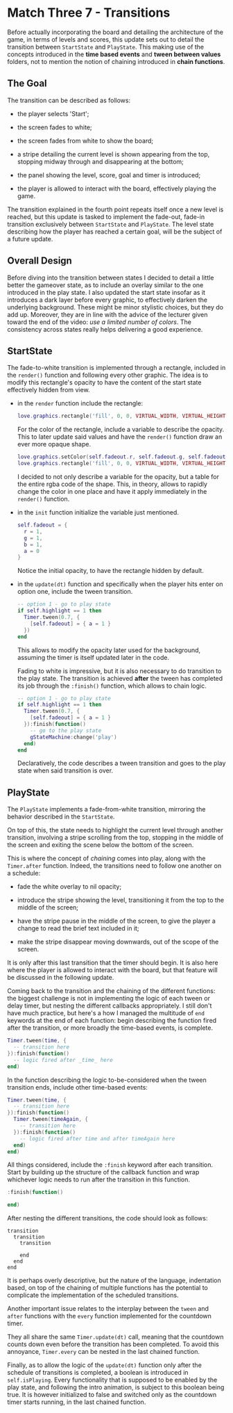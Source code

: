 # Match Three 7 - Transitions

Before actually incorporating the board and detailing the architecture of the game, in terms of levels and scores, this update sets out to detail the transition between `StartState` and `PlayState`. This making use of the concepts introduced in the **time based events** and **tween between values** folders, not to mention the notion of chaining introduced in **chain functions**.

## The Goal

The transition can be described as follows:

- the player selects 'Start';

- the screen fades to white;

- the screen fades from white to show the board;

- a stripe detailing the current level is shown appearing from the top, stopping midway through and disappearing at the bottom;

- the panel showing the level, score, goal and timer is introduced;

- the player is allowed to interact with the board, effectively playing the game.

The transition explained in the fourth point repeats itself once a new level is reached, but this update is tasked to implement the fade-out, fade-in transition exclusively between `StartState` and `PlayState`. The level state describing how the player has reached a certain goal, will be the subject of a future update.

## Overall Design

Before diving into the transition between states I decided to detail a little better the gameover state, as to include an overlay similar to the one introduced in the play state. I also updated the start state insofar as it introduces a dark layer before every graphic, to effectively darken the underlying background. These might be minor stylistic choices, but they do add up. Moreover, they are in line with the advice of the lecturer given toward the end of the video: _use a limited number of colors_. The consistency across states really helps delivering a good experience.

## StartState

The fade-to-white transition is implemented through a rectangle, included in the `render()` function and following every other graphic. The idea is to modify this rectangle's opacity to have the content of the start state effectively hidden from view.

- in the `render` function include the rectangle:

  ```lua
  love.graphics.rectangle('fill', 0, 0, VIRTUAL_WIDTH, VIRTUAL_HEIGHT)
  ```

  For the color of the rectangle, include a variable to describe the opacity. This to later update said values and have the `render()` function draw an ever more opaque shape.

  ```lua
  love.graphics.setColor(self.fadeout.r, self.fadeout.g, self.fadeout.b, self.fadeout.a)
  love.graphics.rectangle('fill', 0, 0, VIRTUAL_WIDTH, VIRTUAL_HEIGHT)
  ```

  I decided to not only describe a variable for the opacity, but a table for the entire rgba code of the shape. This, in theory, allows to rapidly change the color in one place and have it apply immediately in the `render()` function.

- in the `init` function initialize the variable just mentioned.

  ```lua
  self.fadeout = {
    r = 1,
    g = 1,
    b = 1,
    a = 0
  }
  ```

  Notice the initial opacity, to have the rectangle hidden by default.

- in the `update(dt)` function and specifically when the player hits enter on option one, include the tween transition.

  ```lua
  -- option 1 - go to play state
  if self.highlight == 1 then
    Timer.tween(0.7, {
      [self.fadeout] = { a = 1 }
    })
  end
  ```

  This allows to modify the opacity later used for the background, assuming the timer is itself updated later in the code.

  Fading to white is impressive, but it is also necessary to do transition to the play state. The transition is achieved **after** the tween has completed its job through the `:finish()` function, which allows to chain logic.

  ```lua
  -- option 1 - go to play state
  if self.highlight == 1 then
    Timer.tween(0.7, {
      [self.fadeout] = { a = 1 }
    }):finish(function()
      -- go to the play state
      gStateMachine:change('play')
    end)
  end
  ```

  Declaratively, the code describes a tween transition and goes to the play state when said transition is over.

## PlayState

The `PlayState` implements a fade-from-white transition, mirroring the behavior described in the `StartState`.

On top of this, the state needs to highlight the current level through another transition, involving a stripe scrolling from the top, stopping in the middle of the screen and exiting the scene below the bottom of the screen.

This is where the concept of _chaining_ comes into play, along with the `Timer.after` function. Indeed, the transitions need to follow one another on a schedule:

- fade the white overlay to nil opacity;

- introduce the stripe showing the level, transitioning it from the top to the middle of the screen;

- have the stripe pause in the middle of the screen, to give the player a change to read the brief text included in it;

- make the stripe disappear moving downwards, out of the scope of the screen.

It is only after this last transition that the timer should begin. It is also here where the player is allowed to interact with the board, but that feature will be discussed in the following update.

Coming back to the transition and the chaining of the different functions: the biggest challenge is not in implementing the logic of each tween or delay timer, but nesting the different callbacks appropriately. I still don't have much practice, but here's a how I managed the multitude of `end` keywords at the end of each function: begin describing the function fired after the transition, or more broadly the time-based events, is complete.

```lua
Timer.tween(time, {
  -- transition here
}):finish(function()
  -- logic fired after _time_ here
end)
```

In the function describing the logic to-be-considered when the tween transition ends, include other time-based events:

```lua
Timer.tween(time, {
  -- transition here
}):finish(function()
  Timer.tween(timeAgain, {
    -- transition here
  }):finish(function()
    -- logic fired after time and after timeAgain here
  end)
end)
```

All things considered, include the `:finish` keyword after each transition. Start by building up the structure of the callback function and wrap whichever logic needs to run after the transition in this function.

```lua
:finish(function()

end)
```

After nesting the different transitions, the code should look as follows:

```text
transition
  transition
    transition

    end
  end
end
```

It is perhaps overly descriptive, but the nature of the language, indentation based, on top of the chaining of multiple functions has the potential to complicate the implementation of the scheduled transitions.

Another important issue relates to the interplay between the `tween` and `after` functions with the `every` function implemented for the countdown timer.

They all share the same `Timer.update(dt)` call, meaning that the countdown counts down even before the transition has been completed. To avoid this annoyance, `Timer.every` can be nested in the last chained function.

Finally, as to allow the logic of the `update(dt)` function only after the schedule of transitions is completed, a boolean is introduced in `self.isPlaying`. Every functionality that is supposed to be enabled by the play state, and following the intro animation, is subject to this boolean being true. It is however initialized to false and switched only as the countdown timer starts running, in the last chained function.
